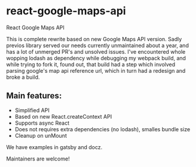 # react-google-maps-api
React Google Maps API

This is complete rewrite based on new Google Maps API version. Sadly previos library served our needs currently unmaintained about a year, and has a lot of unmerged PR's and unsolved issues.
I've encountered whole wopping lodash as dependency while debugging my webpack build, and while trying to fork it, found out, that build had a step which involved parsing google's map api reference url, which in turn had a redesign and broke a build.

## Main features:

- Simplified API
- Based on new React.createContext API
- Supports async React
- Does not requires extra dependencies (no lodash), smalles bundle size
- Cleanup on unMount

We have examples in gatsby and docz.

Maintainers are welcome!
